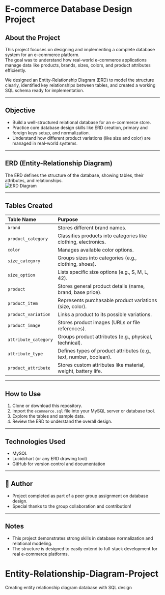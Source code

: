 # E-commerce Database Design Project

## About the Project
This project focuses on designing and implementing a complete database system for an e-commerce platform.  
The goal was to understand how real-world e-commerce applications manage data like products, brands, sizes, colors, and product attributes efficiently.

We designed an Entity-Relationship Diagram (ERD) to model the structure clearly, identified key relationships between tables, and created a working SQL schema ready for implementation.

---

## Objective
- Build a well-structured relational database for an e-commerce store.
- Practice core database design skills like ERD creation, primary and foreign keys setup, and normalization.
- Understand how different product variations (like size and color) are managed in real-world systems.

---

## ERD (Entity-Relationship Diagram)
The ERD defines the structure of the database, showing tables, their attributes, and relationships.  
![ERD Diagram](ERD.png)

---

## Tables Created
| Table Name | Purpose |
|:-----------|:--------|
| `brand` | Stores different brand names. |
| `product_category` | Classifies products into categories like clothing, electronics. |
| `color` | Manages available color options. |
| `size_category` | Groups sizes into categories (e.g., clothing, shoes). |
| `size_option` | Lists specific size options (e.g., S, M, L, 42). |
| `product` | Stores general product details (name, brand, base price). |
| `product_item` | Represents purchasable product variations (size, color). |
| `product_variation` | Links a product to its possible variations. |
| `product_image` | Stores product images (URLs or file references). |
| `attribute_category` | Groups product attributes (e.g., physical, technical). |
| `attribute_type` | Defines types of product attributes (e.g., text, number, boolean). |
| `product_attribute` | Stores custom attributes like material, weight, battery life. |

---

##  How to Use
1. Clone or download this repository.
2. Import the `ecommerce.sql` file into your MySQL server or database tool.
3. Explore the tables and sample data.
4. Review the ERD to understand the overall design.

---

## Technologies Used
- MySQL
- Lucidchart (or any ERD drawing tool)
- GitHub for version control and documentation

---

## 💬 Author
- Project completed as part of a peer group assignment on database design.
- Special thanks to the group collaboration and contribution!

---

##  Notes
- This project demonstrates strong skills in database normalization and relational modeling.
- The structure is designed to easily extend to full-stack development for real e-commerce platforms.
# Entity-Relationship-Diagram-Project
Creating entity relationship diagram database with SQL design
